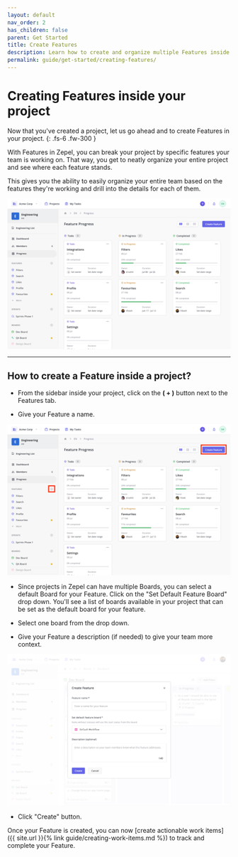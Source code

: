 ```yaml
---
layout: default
nav_order: 2
has_children: false
parent: Get Started
title: Create Features
description: Learn how to create and organize multiple Features inside your project.
permalink: guide/get-started/creating-features/
---
```

# Creating Features inside your project

Now that you've created a project, let us go ahead and to create Features in your project. 
{: .fs-6 .fw-300 }

With Features in Zepel, you can break your project by specific features your team is working on. That way, you get to neatly organize your entire project and see where each feature stands.

This gives you the ability to easily organize your entire team based on the features they're working and drill into the details for each of them.

![All Features in Zepel](/assets/uploads/zepel-features.png "Zepel Features")

---

## How to create a Feature inside a project?

- From the sidebar inside your project, click on the __( + )__ button next to the Features tab.

- Give your Feature a name. 

![Create a Feature in Zepel](/assets/uploads/create-features.png "Create Feature in Zepel")

- Since projects in Zepel can have multiple Boards, you can select a default Board for your Feature. Click on the "Set Default Feature Board" drop down. You'll see a list of boards available in your project that can be set as the default board for your feature.

- Select one board from the drop down.

- Give your Feature a description (if needed) to give your team more context.

![Create a Feature Popup](/assets/uploads/create-features-popup.png "Create Feature Popup")

- Click "Create" button.

Once your Feature is created, you can now [create actionable work items]({{ site.url }}{% link guide/creating-work-items.md %}) to track and complete your Feature.

